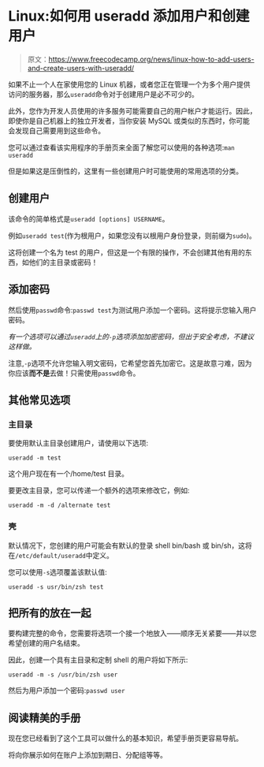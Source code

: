 # Linux:如何用 useradd 添加用户和创建用户

> 原文：<https://www.freecodecamp.org/news/linux-how-to-add-users-and-create-users-with-useradd/>

如果不止一个人在家使用您的 Linux 机器，或者您正在管理一个为多个用户提供访问的服务器，那么`useradd`命令对于创建用户是必不可少的。

此外，您作为开发人员使用的许多服务可能需要自己的用户帐户才能运行。因此，即使你是自己机器上的独立开发者，当你安装 MySQL 或类似的东西时，你可能会发现自己需要用到这些命令。

您可以通过查看该实用程序的手册页来全面了解您可以使用的各种选项:`man useradd`

但是如果这是压倒性的，这里有一些创建用户时可能使用的常用选项的分类。

## 创建用户

该命令的简单格式是`useradd [options] USERNAME`。

例如`useradd test`(作为根用户，如果您没有以根用户身份登录，则前缀为`sudo`)。

这将创建一个名为 test 的用户，但这是一个有限的操作，不会创建其他有用的东西，如他们的主目录或密码！

## 添加密码

然后使用`passwd`命令:`passwd test`为测试用户添加一个密码。这将提示您输入用户密码。

*有一个选项可以通过`useradd`上的`-p`选项添加加密密码，但出于安全考虑，不建议这样做。*

注意,`-p`选项不允许您输入明文密码，它希望您首先加密它。这是故意刁难，因为你应该**而不是**去做！只需使用`passwd`命令。

## 其他常见选项

### 主目录

要使用默认主目录创建用户，请使用以下选项:

`useradd -m test`

这个用户现在有一个/home/test 目录。

要更改主目录，您可以传递一个额外的选项来修改它，例如:

`useradd -m -d /alternate test`

### 壳

默认情况下，您创建的用户可能会有默认的登录 shell bin/bash 或 bin/sh，这将在`/etc/default/useradd`中定义。

您可以使用`-s`选项覆盖该默认值:

`useradd -s usr/bin/zsh test`

## 把所有的放在一起

要构建完整的命令，您需要将选项一个接一个地放入——顺序无关紧要——并以您希望创建的用户名结束。

因此，创建一个具有主目录和定制 shell 的用户将如下所示:

`useradd -m -s /usr/bin/zsh user`

然后为用户添加一个密码:`passwd user`

## 阅读精美的手册

现在您已经看到了这个工具可以做什么的基本知识，希望手册页更容易导航。

将向你展示如何在账户上添加到期日、分配组等等。